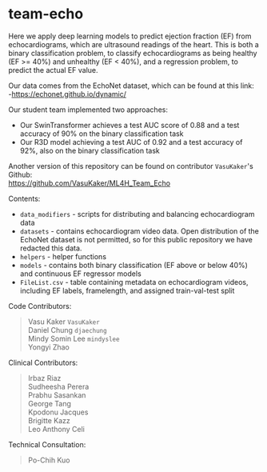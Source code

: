 # team-echo
Here we apply deep learning models to predict ejection fraction (EF) from echocardiograms, which are ultrasound readings of the heart. This is both a binary classification problem, to classify echocardiograms as being healthy (EF >= 40%) and unhealthy (EF < 40%), and a regression problem, to predict the actual EF value.

Our data comes from the EchoNet dataset, which can be found at this link: <br /> -https://echonet.github.io/dynamic/

Our student team implemented two approaches:
* Our SwinTransformer achieves a test AUC score of 0.88 and a test accuracy of 90% on the binary classification task
* Our R3D model achieving a test AUC of 0.92 and a test accuracy of 92%, also on the binary classification task

Another version of this repository can be found on contributor `VasuKaker`'s Github: <br /> https://github.com/VasuKaker/ML4H_Team_Echo

Contents:
* `data_modifiers` - scripts for distributing and balancing echocardiogram data
* `datasets` - contains echocardiogram video data. Open distribution of the EchoNet dataset is not permitted, so for this public repository we have redacted this data.
* `helpers` - helper functions
* `models` - contains both binary classification (EF above or below 40%) and continuous EF regressor models
* `FileList.csv` - table containing metadata on echocardiogram videos, including EF labels, framelength, and assigned train-val-test split

Code Contributors:
> Vasu Kaker `VasuKaker` <br /> Daniel Chung `djaechung` <br /> Mindy Somin Lee `mindyslee` <br /> Yongyi Zhao

Clinical Contributors:
> Irbaz Riaz <br /> Sudheesha Perera <br /> Prabhu Sasankan <br /> George Tang <br /> Kpodonu Jacques <br /> Brigitte Kazz <br /> Leo Anthony Celi

Technical Consultation:
> Po-Chih Kuo
